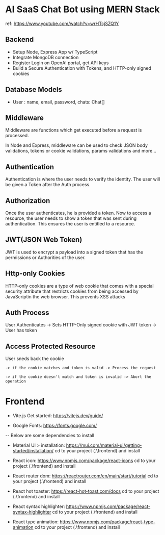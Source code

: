 # AI SaaS Chat Bot using MERN Stack
ref: https://www.youtube.com/watch?v=wrHTcjSZQ1Y

## Backend
- Setup Node, Express App w/ TypeScript
- Integrate MongoDB connection
- Register Login on OpenAI portal, get API keys
- Build a Secure Authentication with Tokens, and HTTP-only signed cookies

## Database Models
- User : name, email, password, chats: Chat[]

## Middleware
Middleware are functions which get executed before a request is processed.

In Node and Express, middleware can be used to check JSON body validations, tokens or cookie validations, params validations and more...

## Authentication
Authentication is where the user needs to verify the identity. The user will be given a Token after the Auth process.

## Authorization
Once the user authenticates, he is provided a token. Now to access a resource, the user needs to show a token that was sent during authentication. This ensures the user is entitled to a resource.

## JWT(JSON Web Token)
JWT is used to encrypt a payload into a signed token that has the permissions or Authorities of the user.

## Http-only Cookies
HTTP-only cookies are a type of web cookie that comes with a special security attribute that restricts cookies from being accessed by JavaScriptin the web browser. This prevents XSS attacks

## Auth Process
User Authenticates -> Sets HTTP-Only signed cookie with JWT token -> User has token

## Access Protected Resource
User sneds back the cookie 

    -> if the cookie matches and token is valid -> Process the request

    -> if the cookie doesn't match and token is invalid -> Abort the operation

# Frontend
- Vite.js
Get started: https://vitejs.dev/guide/

- Google Fonts: https://fonts.google.com/

-- Below are some dependencies to install

- Material UI > installation: https://mui.com/material-ui/getting-started/installation/
cd to your project (.\frontend\) and install

- React icon: https://www.npmjs.com/package/react-icons
cd to your project (.\frontend\) and install

- React router dom: https://reactrouter.com/en/main/start/tutorial
cd to your project (.\frontend\) and install

- React hot toaster: https://react-hot-toast.com/docs
cd to your project (.\frontend\) and install

- React syntax highlighter: https://www.npmjs.com/package/react-syntax-highlighter
cd to your project (.\frontend\) and install

- React type animation: https://www.npmjs.com/package/react-type-animation
cd to your project (.\frontend\) and install